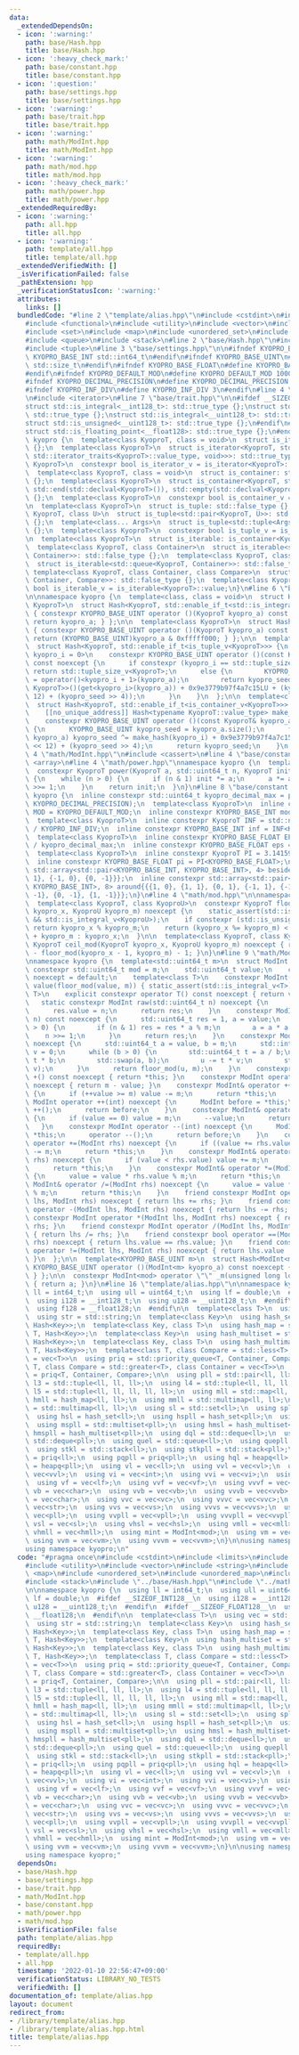 ```yaml
---
data:
  _extendedDependsOn:
  - icon: ':warning:'
    path: base/Hash.hpp
    title: base/Hash.hpp
  - icon: ':heavy_check_mark:'
    path: base/constant.hpp
    title: base/constant.hpp
  - icon: ':question:'
    path: base/settings.hpp
    title: base/settings.hpp
  - icon: ':warning:'
    path: base/trait.hpp
    title: base/trait.hpp
  - icon: ':warning:'
    path: math/ModInt.hpp
    title: math/ModInt.hpp
  - icon: ':warning:'
    path: math/mod.hpp
    title: math/mod.hpp
  - icon: ':heavy_check_mark:'
    path: math/power.hpp
    title: math/power.hpp
  _extendedRequiredBy:
  - icon: ':warning:'
    path: all.hpp
    title: all.hpp
  - icon: ':warning:'
    path: template/all.hpp
    title: template/all.hpp
  _extendedVerifiedWith: []
  _isVerificationFailed: false
  _pathExtension: hpp
  _verificationStatusIcon: ':warning:'
  attributes:
    links: []
  bundledCode: "#line 2 \"template/alias.hpp\"\n#include <cstdint>\n#include <limits>\n\
    #include <functional>\n#include <utility>\n#include <vector>\n#include <string>\n\
    #include <set>\n#include <map>\n#include <unordered_set>\n#include <unordered_map>\n\
    #include <queue>\n#include <stack>\n#line 2 \"base/Hash.hpp\"\n#include <type_traits>\n\
    #include <tuple>\n#line 3 \"base/settings.hpp\"\n\n#ifndef KYOPRO_BASE_INT\n#define\
    \ KYOPRO_BASE_INT std::int64_t\n#endif\n#ifndef KYOPRO_BASE_UINT\n#define KYOPRO_BASE_UINT\
    \ std::size_t\n#endif\n#ifndef KYOPRO_BASE_FLOAT\n#define KYOPRO_BASE_FLOAT double\n\
    #endif\n#ifndef KYOPRO_DEFAULT_MOD\n#define KYOPRO_DEFAULT_MOD 1000000007\n#endif\n\
    #ifndef KYOPRO_DECIMAL_PRECISION\n#define KYOPRO_DECIMAL_PRECISION 12\n#endif\n\
    #ifndef KYOPRO_INF_DIV\n#define KYOPRO_INF_DIV 3\n#endif\n#line 4 \"base/trait.hpp\"\
    \n#include <iterator>\n#line 7 \"base/trait.hpp\"\n\n#ifdef __SIZEOF_INT128__\n\
    struct std::is_integral<__int128_t>: std::true_type {};\nstruct std::is_signed<__int128_t>:\
    \ std::true_type {};\nstruct std::is_integral<__uint128_t>: std::true_type {};\n\
    struct std::is_unsigned<__uint128_t>: std::true_type {};\n#endif\n#ifdef __SIZEOF_FLOAT128__\n\
    struct std::is_floating_point<__float128>: std::true_type {};\n#endif\n\nnamespace\
    \ kyopro {\n  template<class KyoproT, class = void>\n  struct is_iterator: std::false_type\
    \ {};\n  template<class KyoproT>\n  struct is_iterator<KyoproT, std::enable_if_t<!std::is_same_v<typename\
    \ std::iterator_traits<KyoproT>::value_type, void>>>: std::true_type {};\n  template<class\
    \ KyoproT>\n  constexpr bool is_iterator_v = is_iterator<KyoproT>::value;\n\n\
    \  template<class KyoproT, class = void>\n  struct is_container: std::false_type\
    \ {};\n  template<class KyoproT>\n  struct is_container<KyoproT, std::void_t<decltype(std::begin(std::declval<KyoproT>()),\
    \ std::end(std::declval<KyoproT>()), std::empty(std::declval<KyoproT>()))>>: std::true_type\
    \ {};\n  template<class KyoproT>\n  constexpr bool is_container_v = is_container<KyoproT>::value;\n\
    \n  template<class KyoproT>\n  struct is_tuple: std::false_type {};\n  template<class\
    \ KyoproT, class U>\n  struct is_tuple<std::pair<KyoproT, U>>: std::true_type\
    \ {};\n  template<class... Args>\n  struct is_tuple<std::tuple<Args...>>: std::true_type\
    \ {};\n  template<class KyoproT>\n  constexpr bool is_tuple_v = is_tuple<KyoproT>::value;\n\
    \n  template<class KyoproT>\n  struct is_iterable: is_container<KyoproT> {};\n\
    \  template<class KyoproT, class Container>\n  struct is_iterable<std::stack<KyoproT,\
    \ Container>>: std::false_type {};\n  template<class KyoproT, class Container>\n\
    \  struct is_iterable<std::queue<KyoproT, Container>>: std::false_type {};\n \
    \ template<class KyoproT, class Container, class Compare>\n  struct is_iterable<std::priority_queue<KyoproT,\
    \ Container, Compare>>: std::false_type {};\n  template<class KyoproT>\n  constexpr\
    \ bool is_iterable_v = is_iterable<KyoproT>::value;\n}\n#line 6 \"base/Hash.hpp\"\
    \n\nnamespace kyopro {\n  template<class, class = void>\n  struct Hash;\n\n  template<class\
    \ KyoproT>\n  struct Hash<KyoproT, std::enable_if_t<std::is_integral_v<KyoproT>>>\
    \ { constexpr KYOPRO_BASE_UINT operator ()(KyoproT kyopro_a) const noexcept {\
    \ return kyopro_a; } };\n\n  template<class KyoproT>\n  struct Hash<KyoproT, std::enable_if_t<std::is_floating_point_v<KyoproT>>>\
    \ { constexpr KYOPRO_BASE_UINT operator ()(KyoproT kyopro_a) const noexcept {\
    \ return (KYOPRO_BASE_UINT)kyopro_a & 0xfffff000; } };\n\n  template<class KyoproT>\n\
    \  struct Hash<KyoproT, std::enable_if_t<is_tuple_v<KyoproT>>> {\n    template<KYOPRO_BASE_UINT\
    \ kyopro_i = 0>\n    constexpr KYOPRO_BASE_UINT operator ()(const KyoproT& kyopro_a)\
    \ const noexcept {\n      if constexpr (kyopro_i == std::tuple_size_v<KyoproT>)\
    \ return std::tuple_size_v<KyoproT>;\n      else {\n        KYOPRO_BASE_UINT kyopro_seed\
    \ = operator()<kyopro_i + 1>(kyopro_a);\n        return kyopro_seed ^ (Hash<std::tuple_element_t<kyopro_i,\
    \ KyoproT>>()(get<kyopro_i>(kyopro_a)) + 0x9e3779b97f4a7c15LU + (kyopro_seed <<\
    \ 12) + (kyopro_seed >> 4));\n      }\n    }\n  };\n\n  template<class KyoproT>\n\
    \  struct Hash<KyoproT, std::enable_if_t<is_container_v<KyoproT>>> {\n  private:\n\
    \    [[no_unique_address]] Hash<typename KyoproT::value_type> make_hash;\n  public:\n\
    \    constexpr KYOPRO_BASE_UINT operator ()(const KyoproT& kyopro_a) const noexcept\
    \ {\n      KYOPRO_BASE_UINT kyopro_seed = kyopro_a.size();\n      for (auto& kyopro_i:\
    \ kyopro_a) kyopro_seed ^= make_hash(kyopro_i) + 0x9e3779b97f4a7c15LU + (kyopro_seed\
    \ << 12) + (kyopro_seed >> 4);\n      return kyopro_seed;\n    }\n  };\n}\n#line\
    \ 4 \"math/ModInt.hpp\"\n#include <cassert>\n#line 4 \"base/constant.hpp\"\n#include\
    \ <array>\n#line 4 \"math/power.hpp\"\nnamespace kyopro {\n  template<class KyoproT>\n\
    \  constexpr KyoproT power(KyoproT a, std::uint64_t n, KyoproT init = 1) noexcept\
    \ {\n    while (n > 0) {\n      if (n & 1) init *= a;\n      a *= a;\n      n\
    \ >>= 1;\n    }\n    return init;\n  }\n}\n#line 8 \"base/constant.hpp\"\n\nnamespace\
    \ kyopro {\n  inline constexpr std::uint64_t kyopro_decimal_max = power(static_cast<std::uint64_t>(10),\
    \ KYOPRO_DECIMAL_PRECISION);\n  template<class KyoproT>\n  inline constexpr KyoproT\
    \ MOD = KYOPRO_DEFAULT_MOD;\n  inline constexpr KYOPRO_BASE_INT mod = MOD<KYOPRO_BASE_INT>;\n\
    \  template<class KyoproT>\n  inline constexpr KyoproT INF = std::numeric_limits<KyoproT>::max()\
    \ / KYOPRO_INF_DIV;\n  inline constexpr KYOPRO_BASE_INT inf = INF<KYOPRO_BASE_INT>;\n\
    \  template<class KyoproT>\n  inline constexpr KYOPRO_BASE_FLOAT EPS = static_cast<KyoproT>(1)\
    \ / kyopro_decimal_max;\n  inline constexpr KYOPRO_BASE_FLOAT eps = EPS<KYOPRO_BASE_FLOAT>;\n\
    \  template<class KyoproT>\n  inline constexpr KyoproT PI = 3.14159265358979323846;\n\
    \  inline constexpr KYOPRO_BASE_FLOAT pi = PI<KYOPRO_BASE_FLOAT>;\n  inline constexpr\
    \ std::array<std::pair<KYOPRO_BASE_INT, KYOPRO_BASE_INT>, 4> beside{{{1, 0}, {0,\
    \ 1}, {-1, 0}, {0, -1}}};\n  inline constexpr std::array<std::pair<KYOPRO_BASE_INT,\
    \ KYOPRO_BASE_INT>, 8> around{{{1, 0}, {1, 1}, {0, 1}, {-1, 1}, {-1, 0}, {-1,\
    \ -1}, {0, -1}, {1, -1}}};\n}\n#line 4 \"math/mod.hpp\"\n\nnamespace kyopro {\n\
    \  template<class KyoproT, class KyoproU>\n  constexpr KyoproT floor_mod(KyoproT\
    \ kyopro_x, KyoproU kyopro_m) noexcept {\n    static_assert(std::is_integral_v<KyoproT>\
    \ && std::is_integral_v<KyoproU>);\n    if constexpr (std::is_unsigned_v<KyoproT>)\
    \ return kyopro_x % kyopro_m;\n    return (kyopro_x %= kyopro_m) < 0 ? kyopro_x\
    \ + kyopro_m : kyopro_x;\n  }\n\n  template<class KyoproT, class KyoproU>\n  constexpr\
    \ KyoproT ceil_mod(KyoproT kyopro_x, KyoproU kyopro_m) noexcept { return kyopro_m\
    \ - floor_mod(kyopro_x - 1, kyopro_m) - 1; }\n}\n#line 9 \"math/ModInt.hpp\"\n\
    \nnamespace kyopro {\n  template<std::uint64_t m>\n  struct ModInt {\n    static\
    \ constexpr std::uint64_t mod = m;\n    std::uint64_t value;\n    constexpr ModInt()\
    \ noexcept = default;\n    template<class T>\n    constexpr ModInt(T value) noexcept:\
    \ value(floor_mod(value, m)) { static_assert(std::is_integral_v<T>); }\n    template<class\
    \ T>\n    explicit constexpr operator T() const noexcept { return value; }\n \
    \   static constexpr ModInt raw(std::uint64_t n) noexcept {\n      ModInt res;\n\
    \      res.value = n;\n      return res;\n    }\n    constexpr ModInt power(std::uint64_t\
    \ n) const noexcept {\n      std::uint64_t res = 1, a = value;\n      while (n\
    \ > 0) {\n        if (n & 1) res = res * a % m;\n        a = a * a % m;\n    \
    \    n >>= 1;\n      }\n      return res;\n    }\n    constexpr ModInt inv() const\
    \ noexcept {\n      std::uint64_t a = value, b = m;\n      std::int64_t u = 1,\
    \ v = 0;\n      while (b > 0) {\n        std::uint64_t t = a / b;\n        a -=\
    \ t * b;\n        std::swap(a, b);\n        u -= t * v;\n        std::swap(u,\
    \ v);\n      }\n      return floor_mod(u, m);\n    }\n    constexpr ModInt operator\
    \ +() const noexcept { return *this; }\n    constexpr ModInt operator -() const\
    \ noexcept { return m - value; }\n    constexpr ModInt& operator ++() noexcept\
    \ {\n      if (++value >= m) value -= m;\n      return *this;\n    }\n    constexpr\
    \ ModInt operator ++(int) noexcept {\n      ModInt before = *this;\n      operator\
    \ ++();\n      return before;\n    }\n    constexpr ModInt& operator --() noexcept\
    \ {\n      if (value == 0) value = m;\n      --value;\n      return *this;\n \
    \   }\n    constexpr ModInt operator --(int) noexcept {\n      ModInt before =\
    \ *this;\n      operator --();\n      return before;\n    }\n    constexpr ModInt&\
    \ operator +=(ModInt rhs) noexcept {\n      if ((value += rhs.value) >= m) value\
    \ -= m;\n      return *this;\n    }\n    constexpr ModInt& operator -=(ModInt\
    \ rhs) noexcept {\n      if (value < rhs.value) value += m;\n      value -= rhs.value;\n\
    \      return *this;\n    }\n    constexpr ModInt& operator *=(ModInt rhs) noexcept\
    \ {\n      value = value * rhs.value % m;\n      return *this;\n    }\n    constexpr\
    \ ModInt& operator /=(ModInt rhs) noexcept {\n      value = value * rhs.inv().value\
    \ % m;\n      return *this;\n    }\n    friend constexpr ModInt operator +(ModInt\
    \ lhs, ModInt rhs) noexcept { return lhs += rhs; }\n    friend constexpr ModInt\
    \ operator -(ModInt lhs, ModInt rhs) noexcept { return lhs -= rhs; }\n    friend\
    \ constexpr ModInt operator *(ModInt lhs, ModInt rhs) noexcept { return lhs *=\
    \ rhs; }\n    friend constexpr ModInt operator /(ModInt lhs, ModInt rhs) noexcept\
    \ { return lhs /= rhs; }\n    friend constexpr bool operator ==(ModInt lhs, ModInt\
    \ rhs) noexcept { return lhs.value == rhs.value; }\n    friend constexpr bool\
    \ operator !=(ModInt lhs, ModInt rhs) noexcept { return lhs.value != rhs.value;\
    \ }\n  };\n\n  template<KYOPRO_BASE_UINT m>\n  struct Hash<ModInt<m>> { constexpr\
    \ KYOPRO_BASE_UINT operator ()(ModInt<m> kyopro_a) const noexcept { return kyopro_a;\
    \ } };\n\n  constexpr ModInt<mod> operator \"\" _m(unsigned long long a) noexcept\
    \ { return a; }\n}\n#line 16 \"template/alias.hpp\"\n\nnamespace kyopro {\n  using\
    \ ll = int64_t;\n  using ull = uint64_t;\n  using lf = double;\n  #ifdef __SIZEOF_INT128__\n\
    \  using i128 = __int128_t;\n  using u128 = __uint128_t;\n  #endif\n  #ifdef __SIZEOF_FLOAT128__\n\
    \  using f128 = __float128;\n  #endif\n\n  template<class T>\n  using vec = std::vector<T>;\n\
    \  using str = std::string;\n  template<class Key>\n  using hash_set = std::unordered_set<Key,\
    \ Hash<Key>>;\n  template<class Key, class T>\n  using hash_map = std::unordered_map<Key,\
    \ T, Hash<Key>>;\n  template<class Key>\n  using hash_multiset = std::unordered_multiset<Key,\
    \ Hash<Key>>;\n  template<class Key, class T>\n  using hash_multimap = std::unordered_multimap<Key,\
    \ T, Hash<Key>>;\n  template<class T, class Compare = std::less<T>, class Container\
    \ = vec<T>>\n  using priq = std::priority_queue<T, Container, Compare>;\n  template<class\
    \ T, class Compare = std::greater<T>, class Container = vec<T>>\n  using heapq\
    \ = priq<T, Container, Compare>;\n\n  using pll = std::pair<ll, ll>;\n  using\
    \ l3 = std::tuple<ll, ll, ll>;\n  using l4 = std::tuple<ll, ll, ll, ll>;\n  using\
    \ l5 = std::tuple<ll, ll, ll, ll, ll>;\n  using mll = std::map<ll, ll>;\n  using\
    \ hmll = hash_map<ll, ll>;\n  using mmll = std::multimap<ll, ll>;\n  using hmmll\
    \ = std::multimap<ll, ll>;\n  using sl = std::set<ll>;\n  using spll = std::set<pll>;\n\
    \  using hsl = hash_set<ll>;\n  using hspll = hash_set<pll>;\n  using msl = std::multiset<ll>;\n\
    \  using mspll = std::multiset<pll>;\n  using hmsl = hash_multiset<ll>;\n  using\
    \ hmspll = hash_multiset<pll>;\n  using dql = std::deque<ll>;\n  using dqpll =\
    \ std::deque<pll>;\n  using quel = std::queue<ll>;\n  using quepll = std::queue<pll>;\n\
    \  using stkl = std::stack<ll>;\n  using stkpll = std::stack<pll>;\n  using pql\
    \ = priq<ll>;\n  using pqpll = priq<pll>;\n  using hql = heapq<ll>;\n  using hqpll\
    \ = heapq<pll>;\n  using vl = vec<ll>;\n  using vvl = vec<vl>;\n  using vvvl =\
    \ vec<vvl>;\n  using vi = vec<int>;\n  using vvi = vec<vi>;\n  using vvvi = vec<vvi>;\n\
    \  using vf = vec<lf>;\n  using vvf = vec<vf>;\n  using vvvf = vec<vvf>;\n  using\
    \ vb = vec<char>;\n  using vvb = vec<vb>;\n  using vvvb = vec<vvb>;\n  using vc\
    \ = vec<char>;\n  using vvc = vec<vc>;\n  using vvvc = vec<vvc>;\n  using vs =\
    \ vec<str>;\n  using vvs = vec<vs>;\n  using vvvs = vec<vvs>;\n  using vpll =\
    \ vec<pll>;\n  using vvpll = vec<vpll>;\n  using vvvpll = vec<vvpll>;\n  using\
    \ vsl = vec<sl>;\n  using vhsl = vec<hsl>;\n  using vmll = vec<mll>;\n  using\
    \ vhmll = vec<hmll>;\n  using mint = ModInt<mod>;\n  using vm = vec<mint>;\n \
    \ using vvm = vec<vm>;\n  using vvvm = vec<vvm>;\n}\n\nusing namespace std;\n\
    using namespace kyopro;\n"
  code: "#pragma once\n#include <cstdint>\n#include <limits>\n#include <functional>\n\
    #include <utility>\n#include <vector>\n#include <string>\n#include <set>\n#include\
    \ <map>\n#include <unordered_set>\n#include <unordered_map>\n#include <queue>\n\
    #include <stack>\n#include \"../base/Hash.hpp\"\n#include \"../math/ModInt.hpp\"\
    \n\nnamespace kyopro {\n  using ll = int64_t;\n  using ull = uint64_t;\n  using\
    \ lf = double;\n  #ifdef __SIZEOF_INT128__\n  using i128 = __int128_t;\n  using\
    \ u128 = __uint128_t;\n  #endif\n  #ifdef __SIZEOF_FLOAT128__\n  using f128 =\
    \ __float128;\n  #endif\n\n  template<class T>\n  using vec = std::vector<T>;\n\
    \  using str = std::string;\n  template<class Key>\n  using hash_set = std::unordered_set<Key,\
    \ Hash<Key>>;\n  template<class Key, class T>\n  using hash_map = std::unordered_map<Key,\
    \ T, Hash<Key>>;\n  template<class Key>\n  using hash_multiset = std::unordered_multiset<Key,\
    \ Hash<Key>>;\n  template<class Key, class T>\n  using hash_multimap = std::unordered_multimap<Key,\
    \ T, Hash<Key>>;\n  template<class T, class Compare = std::less<T>, class Container\
    \ = vec<T>>\n  using priq = std::priority_queue<T, Container, Compare>;\n  template<class\
    \ T, class Compare = std::greater<T>, class Container = vec<T>>\n  using heapq\
    \ = priq<T, Container, Compare>;\n\n  using pll = std::pair<ll, ll>;\n  using\
    \ l3 = std::tuple<ll, ll, ll>;\n  using l4 = std::tuple<ll, ll, ll, ll>;\n  using\
    \ l5 = std::tuple<ll, ll, ll, ll, ll>;\n  using mll = std::map<ll, ll>;\n  using\
    \ hmll = hash_map<ll, ll>;\n  using mmll = std::multimap<ll, ll>;\n  using hmmll\
    \ = std::multimap<ll, ll>;\n  using sl = std::set<ll>;\n  using spll = std::set<pll>;\n\
    \  using hsl = hash_set<ll>;\n  using hspll = hash_set<pll>;\n  using msl = std::multiset<ll>;\n\
    \  using mspll = std::multiset<pll>;\n  using hmsl = hash_multiset<ll>;\n  using\
    \ hmspll = hash_multiset<pll>;\n  using dql = std::deque<ll>;\n  using dqpll =\
    \ std::deque<pll>;\n  using quel = std::queue<ll>;\n  using quepll = std::queue<pll>;\n\
    \  using stkl = std::stack<ll>;\n  using stkpll = std::stack<pll>;\n  using pql\
    \ = priq<ll>;\n  using pqpll = priq<pll>;\n  using hql = heapq<ll>;\n  using hqpll\
    \ = heapq<pll>;\n  using vl = vec<ll>;\n  using vvl = vec<vl>;\n  using vvvl =\
    \ vec<vvl>;\n  using vi = vec<int>;\n  using vvi = vec<vi>;\n  using vvvi = vec<vvi>;\n\
    \  using vf = vec<lf>;\n  using vvf = vec<vf>;\n  using vvvf = vec<vvf>;\n  using\
    \ vb = vec<char>;\n  using vvb = vec<vb>;\n  using vvvb = vec<vvb>;\n  using vc\
    \ = vec<char>;\n  using vvc = vec<vc>;\n  using vvvc = vec<vvc>;\n  using vs =\
    \ vec<str>;\n  using vvs = vec<vs>;\n  using vvvs = vec<vvs>;\n  using vpll =\
    \ vec<pll>;\n  using vvpll = vec<vpll>;\n  using vvvpll = vec<vvpll>;\n  using\
    \ vsl = vec<sl>;\n  using vhsl = vec<hsl>;\n  using vmll = vec<mll>;\n  using\
    \ vhmll = vec<hmll>;\n  using mint = ModInt<mod>;\n  using vm = vec<mint>;\n \
    \ using vvm = vec<vm>;\n  using vvvm = vec<vvm>;\n}\n\nusing namespace std;\n\
    using namespace kyopro;"
  dependsOn:
  - base/Hash.hpp
  - base/settings.hpp
  - base/trait.hpp
  - math/ModInt.hpp
  - base/constant.hpp
  - math/power.hpp
  - math/mod.hpp
  isVerificationFile: false
  path: template/alias.hpp
  requiredBy:
  - template/all.hpp
  - all.hpp
  timestamp: '2022-01-10 22:56:47+09:00'
  verificationStatus: LIBRARY_NO_TESTS
  verifiedWith: []
documentation_of: template/alias.hpp
layout: document
redirect_from:
- /library/template/alias.hpp
- /library/template/alias.hpp.html
title: template/alias.hpp
---
```

